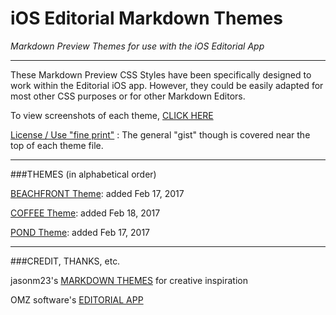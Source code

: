 # iOS Editorial Markdown Themes
*Markdown Preview Themes for use with the iOS Editorial App*

****

These Markdown Preview CSS Styles have been specifically designed to work within the Editorial iOS app. However, they could be easily adapted for most other CSS purposes or for other Markdown Editors.

To view screenshots of each theme, [CLICK HERE](https://github.com/g33kyM0m/iOS-Editorial-Markdown-Themes/blob/master/Theme-Previews.md)

[License / Use "fine print"](https://github.com/g33kyM0m/iOS-Editorial-Markdown-Themes/blob/master/LICENSE) : The general "gist" though is covered near the top of each theme file.

****

###THEMES (in alphabetical order)

[BEACHFRONT Theme](https://github.com/g33kyM0m/iOS-Editorial-Markdown-Themes/blob/master/Themes/BeachfrontTheme.html): added Feb 17, 2017

[COFFEE Theme](https://github.com/g33kyM0m/iOS-Editorial-Markdown-Themes/blob/master/Themes/CoffeeTheme): added Feb 18, 2017

[POND Theme](https://github.com/g33kyM0m/iOS-Editorial-Markdown-Themes/blob/master/Themes/PondTheme.html): added Feb 17, 2017

****

###CREDIT, THANKS, etc.

jasonm23's [MARKDOWN THEMES](https://github.com/jasonm23/markdown-css-themes) for creative inspiration

OMZ software's [EDITORIAL APP](http://omz-software.com/editorial/)






